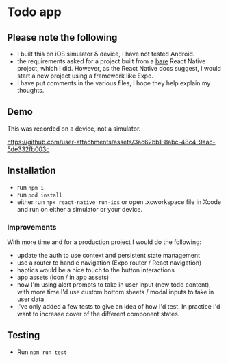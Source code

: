 # Todo app

## Please note the following

- I built this on iOS simulator & device, I have not tested Android.
- the requirements asked for a project built from a <u>bare</u> React Native project, which I did. However, as the React Native docs suggest, I would start a new project using a framework like Expo.
- I have put comments in the various files, I hope they help explain my thoughts.

## Demo

This was recorded on a device, not a simulator.

https://github.com/user-attachments/assets/3ac62bb1-8abc-48c4-9aac-5de332fb003c

## Installation

- run `npm i`
- run `pod install`
- either run `npx react-native run-ios` or open .xcworkspace file in Xcode and run on either a simulator or your device.

### Improvements

With more time and for a production project I would do the following:

- update the auth to use context and persistent state management
- use a router to handle navigation (Expo router / React navigation)
- haptics would be a nice touch to the button interactions
- app assets (icon / in app assets)
- now I'm using alert prompts to take in user input (new todo content), with more time I'd use custom bottom sheets / modal inputs to take in user data
- I've only added a few tests to give an idea of how I'd test. In practice I'd want to increase cover of the different component states.

## Testing

- Run `npm run test`

